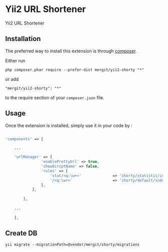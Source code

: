 Yii2 URL Shortener 
===================
Yii2 URL Shortener 

Installation
------------

The preferred way to install this extension is through [composer](http://getcomposer.org/download/).

Either run

```
php composer.phar require --prefer-dist mergit/yii2-shorty "*"
```

or add

```
"mergit/yii2-shorty": "*"
```

to the require section of your `composer.json` file.


Usage
-----

Once the extension is installed, simply use it in your code by  :

```php

'components' => [

    ...

    'urlManager' => [
                'enablePrettyUrl' => true,
                'showScriptName' => false,
                'rules' => [
                    'stat/<q:\w+>'              => 'shorty/statistic/index',
                    '/<q:\w+>'                  => 'shorty/default/index',
                ],
            ],
    
        ],
        
    ...
        
    ],
```    


Create DB
---


```
yii migrate --migrationPath=@vendor/mergit/shorty/migrations
```
